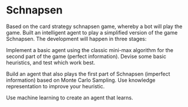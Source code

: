 # Schnapsen
Based on the card strategy schnapsen game, whereby a bot will play the game.
Built an intelligent agent to play a simplified version of the game Schnapsen. The development will happen in three stages:

Implement a basic agent using the classic mini-max algorithm for the second part of the game (perfect information). Devise some basic heuristics, and test which work best.

Build an agent that also plays the first part of Schnapsen (imperfect information) based on Monte Carlo Sampling. Use knowledge representation to improve your heuristic.

Use machine learning to create an agent that learns. 
